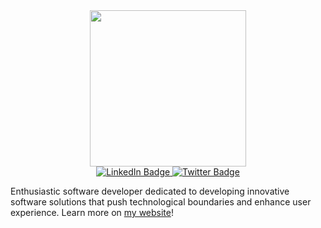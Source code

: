<div id="header" align="center">
  <img src="https://media.giphy.com/media/FuK6pfJFOfIKaMcNtN/giphy.gif" width="250"/>
</div>
<div id='badges' align="center">
  <a href="https://www.linkedin.com/in/princegachanja/">
    <img src="https://img.shields.io/badge/LinkedIn-royalblue?style=for-the-badge&logo=linkedin&logoColor=white" alt="LinkedIn Badge"/>
  </a>
  <a href="https://twitter.com/14PrinceG">
    <img src="https://img.shields.io/badge/Twitter-blue?style=for-the-badge&logo=twitter&logoColor=white" alt="Twitter Badge"/>
  </a>
 </div>
<p>Enthusiastic software developer dedicated to developing innovative software solutions that push technological boundaries and enhance user experience. 
Learn more on <a href="https://princegachanja.netlify.app/">my website</a>!</p>


<!--
<h1 align="center">Recent Projects</h1>
<table width="100%">
 <tbody>
   <tr>
     <td width="50%" valign="top">
       <h3 align="center">Antranna Recipes</h3>
       <img src="https://user-images.githubusercontent.com/129261938/236564021-a7001bf8-c8bd-44c4-8924-5ebb5a23a8f4.gif" alt="" width="100%"/>
       <p align="center" dir="auto">
         <a href="">
           <img src="" alt=""/>
         </a>
         <a href="">
           <img src="" alt=""/>
         </a>
       </p>
       <p dir="auto">
         <strong>Javascript, CSS3 & HTML5</strong> - Find inspiration for your next dish! This dynamic site provides you with a unique but easy recipe around a specific main ingredient. Latest culinary trends and food-related articles are also available in our news section.
       </p>
     </td>
     <td width="50%" valign="top">
       <h3 align="center">Xanadu Plants</h3>
       <img src="https://user-images.githubusercontent.com/129261938/237008005-dbcf3680-0bbd-4785-acce-23b3a1d0392a.jpg" alt="" width="100%"/>
       <p align="center" dir="auto">
         <a href="">
           <img src="" alt=""/>
         </a>
         <a href="">
           <img src="" alt=""/>
         </a>
       </p>
       <p dir="">
        <strong>Javascript, CSS3 & HTML5</strong> - Responsive home page for an online plant shop. You can also read about care tips to improve your plants' health.
       </p>
     </td>
   </tr>
  </tbody>
 </table>
  
<div>
  <h3 align="center">Languages and Tools</h3>
  <div align="center">
    <img src="https://github.com/devicons/devicon/blob/master/icons/css3/css3-plain-wordmark.svg"  title="CSS3" alt="CSS" width="40" height="40"/>&nbsp;
    <img src="https://github.com/devicons/devicon/blob/master/icons/html5/html5-original.svg" title="HTML5" alt="HTML" width="40" height="40"/>&nbsp;
    <img src="https://github.com/devicons/devicon/blob/master/icons/javascript/javascript-original.svg" title="JavaScript" alt="JavaScript" width="40" height="40"/>&nbsp;
  </div>
 </div>
-->
